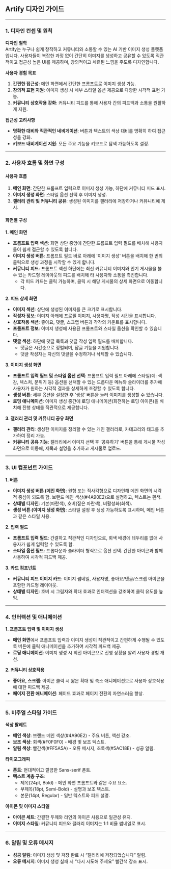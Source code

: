 ## Artify 디자인 가이드

---

### 1. 디자인 컨셉 및 원칙

**디자인 철학**  
Artify는 누구나 쉽게 창작하고 커뮤니티와 소통할 수 있는 AI 기반 이미지 생성 플랫폼입니다. 사용자들이 복잡한 과정 없이 간단히 이미지를 생성하고 공유할 수 있도록 직관적이고 접근성 높은 UI를 제공하며, 창의적이고 세련된 느낌을 주도록 디자인합니다.

**사용자 경험 목표**  
1. **간편한 접근성**: 메인 화면에서 간단한 프롬프트로 이미지 생성 가능.
2. **창의적 표현 지원**: 이미지 생성 시 세부 스타일 옵션 제공으로 다양한 시각적 표현 가능.
3. **커뮤니티 상호작용 강화**: 커뮤니티 피드를 통해 사용자 간의 피드백과 소통을 원활하게 지원.

**접근성 고려사항**  
- **명확한 대비와 직관적인 네비게이션**: 버튼과 텍스트의 색상 대비를 명확히 하여 접근성을 강화.
- **키보드 내비게이션 지원**: 모든 주요 기능을 키보드로 탐색 가능하도록 설정.

---

### 2. 사용자 흐름 및 화면 구성

#### 사용자 흐름

1. **메인 화면**: 간단한 프롬프트 입력으로 이미지 생성 가능, 하단에 커뮤니티 피드 표시.
2. **이미지 생성 화면**: 스타일 옵션 선택 후 이미지 생성.
3. **갤러리 관리 및 커뮤니티 공유**: 생성된 이미지를 갤러리에 저장하거나 커뮤니티에 게시.

#### 화면별 구성

**1. 메인 화면**
- **프롬프트 입력 섹션**: 화면 상단 중앙에 간단한 프롬프트 입력 필드를 배치해 사용자들이 쉽게 접근할 수 있도록 합니다.
- **이미지 생성 버튼**: 프롬프트 필드 바로 아래에 '이미지 생성' 버튼을 배치해 한 번의 클릭으로 생성 과정을 시작할 수 있게 합니다.
- **커뮤니티 피드**: 프롬프트 섹션 하단에는 최신 커뮤니티 이미지와 인기 게시물을 볼 수 있는 카드형 레이아웃의 피드를 배치해 타 사용자와 소통을 촉진합니다.
  - 각 피드 카드는 클릭 가능하며, 클릭 시 해당 게시물의 상세 화면으로 이동합니다.

**2. 피드 상세 화면**
- **이미지 섹션**: 상단에 생성된 이미지를 큰 크기로 표시합니다.
- **작성자 정보**: 이미지 아래에 프로필 이미지, 사용자명, 작성 시간을 표시합니다.
- **상호작용 섹션**: 좋아요, 댓글, 스크랩 버튼과 각각의 카운트를 표시합니다.
- **프롬프트 정보**: 이미지 생성에 사용된 프롬프트와 스타일 옵션을 확인할 수 있습니다.
- **댓글 섹션**: 하단에 댓글 목록과 댓글 작성 입력 필드를 배치합니다.
  - 댓글은 시간순으로 정렬되며, 답글 기능을 지원합니다.
  - 댓글 작성자는 자신의 댓글을 수정하거나 삭제할 수 있습니다.

**3. 이미지 생성 화면**
- **프롬프트 입력 필드 및 스타일 옵션 선택**: 프롬프트 입력 필드 아래에 스타일(예: 색감, 텍스처, 분위기 등) 옵션을 선택할 수 있는 드롭다운 메뉴와 슬라이더를 추가해 사용자가 원하는 시각적 결과를 상세하게 조정할 수 있도록 합니다.
- **생성 버튼**: 세부 옵션을 설정한 후 ‘생성’ 버튼을 눌러 이미지를 생성할 수 있습니다.
- **로딩 애니메이션**: 이미지 생성 중간에 로딩 애니메이션(회전하는 로딩 아이콘)을 배치해 진행 상태를 직관적으로 제공합니다.

**3. 갤러리 관리 및 커뮤니티 공유 화면**
- **갤러리 관리**: 생성한 이미지를 정리할 수 있는 개인 갤러리로, 카테고리와 태그를 추가하여 정리 가능.
- **커뮤니티 공유 기능**: 갤러리에서 이미지 선택 후 ‘공유하기’ 버튼을 통해 게시물 작성 화면으로 이동해, 제목과 설명을 추가하고 게시물로 업로드.

---

### 3. UI 컴포넌트 가이드

**1. 버튼**
   - **이미지 생성 버튼 (메인 화면)**: 원형 또는 직사각형으로 디자인해 메인 화면의 시각적 중심이 되도록 함. 브랜드 메인 색상(#4A90E2)으로 설정하고, 텍스트는 흰색.
   - **상태별 디자인**: 기본(파란색), 호버(짙은 파란색), 비활성화(회색).
   - **생성 버튼 (이미지 생성 화면)**: 스타일 설정 후 생성 가능하도록 표시하며, 메인 버튼과 같은 스타일 사용.

**2. 입력 필드**
   - **프롬프트 입력 필드**: 간결하고 직관적인 디자인으로, 회색 배경에 테두리를 없애 사용자가 쉽게 입력할 수 있도록 함.
   - **스타일 옵션 필드**: 드롭다운과 슬라이더 형식으로 옵션 선택. 간단한 아이콘과 함께 사용하여 시각적 피드백 제공.

**3. 카드 컴포넌트**
   - **커뮤니티 피드 이미지 카드**: 이미지 썸네일, 사용자명, 좋아요/댓글/스크랩 아이콘을 포함한 카드형 레이아웃.
   - **상태별 디자인**: 호버 시 그림자와 확대 효과로 인터랙션을 강조하여 클릭 유도를 높임.

---

### 4. 인터랙션 및 애니메이션

**1. 프롬프트 입력 및 이미지 생성**  
   - **메인 화면**에서 프롬프트 입력과 이미지 생성이 직관적이고 간편하게 수행될 수 있도록 버튼에 클릭 애니메이션을 추가하여 시각적 피드백 제공.
   - **로딩 애니메이션**: 이미지 생성 시 회전 아이콘으로 진행 상황을 알려 사용자 경험 개선.

**2. 커뮤니티 상호작용**  
   - **좋아요, 스크랩**: 아이콘 클릭 시 짧은 확대 및 축소 애니메이션으로 사용자 상호작용에 대한 피드백 제공.
   - **페이지 전환 애니메이션**: 페이드 효과로 페이지 전환의 자연스러움 향상.

---

### 5. 비주얼 스타일 가이드

**색상 팔레트**
   - **메인 색상**: 브랜드 메인 색상(#4A90E2) - 주요 버튼, 액션 강조.
   - **보조 색상**: 회색(#F0F0F0) - 배경 및 보조 텍스트.
   - **알림 색상**: 빨간색(#FF5A5A) - 오류 메시지, 초록색(#5AC18E) - 성공 알림.

**타이포그래피**
   - **폰트**: 현대적이고 깔끔한 Sans-serif 폰트.
   - **텍스트 계층 구조**: 
     - 제목(24pt, Bold) - 메인 화면 프롬프트와 같은 주요 요소.
     - 부제목(18pt, Semi-Bold) - 설명과 보조 텍스트.
     - 본문(14pt, Regular) - 일반 텍스트와 피드 설명.

**아이콘 및 이미지 스타일**
   - **아이콘 세트**: 간결한 두께와 라인의 아이콘 사용으로 일관성 유지.
   - **이미지 스타일**: 커뮤니티 피드와 갤러리 이미지는 1:1 비율 썸네일로 표시.

--- 

### 6. 알림 및 오류 메시지

- **성공 알림**: 이미지 생성 및 저장 완료 시 “갤러리에 저장되었습니다” 알림.
- **오류 메시지**: 이미지 생성 실패 시 “다시 시도해 주세요” 빨간색 강조 표시.
